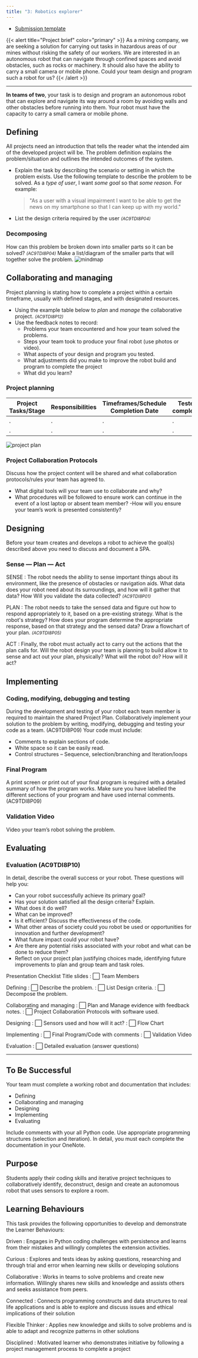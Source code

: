```yaml
---
title: "3: Robotics explorer"
---
```


- [Submission template](RoboticsExplorer.pptx)

{{< alert title="Project brief" color="primary" >}}
As a mining company, we are seeking a solution for carrying out tasks in hazardous areas of our mines without risking the safety of our workers. We are interested in an autonomous robot that can navigate through confined spaces and avoid obstacles, such as rocks or machinery. It should also have the ability to carry a small camera or mobile phone. Could your team design and program such a robot for us?
{{< /alert >}}

---
**In teams of two**, your task is to design and program an autonomous robot that can explore and navigate its way around a room by avoiding walls and other obstacles before running into them. Your robot must have the capacity to carry a small camera or mobile phone.

## Defining
All projects need an introduction that tells the reader what the intended aim of the developed project will be. The problem definition explains the problem/situation and outlines the intended outcomes of the system.

- Explain the task by describing the scenario or setting in which the problem exists. Use the following template to describe the problem to be solved. As a *type of user*, I want *some goal* so that *some reason*. For example:
    > "As a user with a visual impairment I want to be able to get the news on my smartphone so that I can keep up with my world."
- List the design criteria required by the user <small><i>(AC9TDI8P04)</i></small>

### Decomposing
How can this problem be broken down into smaller parts so it can be solved? <small><i>(AC9TDI8P04)</i></small>
Make a list/diagram of the smaller parts that will together solve the problem.
![mindmap](mindmap.png)

## Collaborating and managing
Project planning is stating how to complete a project within a certain timeframe, usually with defined stages, and with designated resources. 
- Using the example table below to *plan* and *manage* the collaborative project. <small><i>(AC9TDI8P12)</i></small>
- Use the feedback notes to record:
    - Problems your team encountered and how your team solved the problems. 
    - Steps your team took to produce your final robot (use photos or video).
    - What aspects of your design and program you tested. 
    - What adjustments did you make to improve the robot build and program to complete the project
    - What did you learn?

### Project planning
Project Tasks/Stage|Responsibilities|Timeframes/Schedule Completion Date|Tested completed|Feedback Notes
---|---|---|---|---
 . | . | . | . | . 
 . | . | . | . | .

![project plan](projectPlan.png)

### Project Collaboration Protocols
Discuss how the project content will be shared and what collaboration protocols/rules your team has agreed to. 
- What digital tools will your team use to collaborate and why?
- What procedures will be followed to ensure work can continue in the event of a lost laptop or absent team member?
-How will you ensure your team’s work is presented consistently?

## Designing
Before your team creates and develops a robot to achieve the goal(s) described above you need to discuss and document a SPA.

### Sense — Plan — Act
SENSE
: The robot needs the ability to sense important things about its environment, like the presence of obstacles or navigation aids. What data does your robot need about its surroundings, and how will it gather that data? How Will you validate the data collected? <small><i>(AC9TDI8P01)</i></small>

PLAN
: The robot needs to take the sensed data and figure out how to respond appropriately to it, based on a pre-existing strategy. What is the robot's strategy? How does your program determine the appropriate response, based on that strategy and the sensed data? Draw a flowchart of your plan. <small><i>(AC9TDI8P05)</i></small>

ACT
: Finally, the robot must actually act to carry out the actions that the plan calls for. Will the robot design your team is planning to build allow it to sense and act out your plan, physically? What will the robot do? How will it act?

## Implementing
### Coding, modifying, debugging and testing
During the development and testing of your robot each team member is required to maintain the shared Project Plan. 
Collaboratively implement your solution to the problem by writing, modifying, debugging and testing your code as a team. (AC9TDI8P09)
Your code must include:
- Comments to explain sections of code.
- White space so it can be easily read.
- Control structures – Sequence, selection/branching and Iteration/loops

### Final Program
A print screen or print out of your final program is required with a detailed summary of how the program works. Make sure you have labelled the different sections of your program and have used internal comments. (AC9TDI8P09)

### Validation Video
Video your team’s robot solving the problem.

## Evaluating
### Evaluation (AC9TDI8P10)
In detail, describe the overall success or your robot. These questions will help you:
- Can your robot successfully achieve its primary goal? 
- Has your solution satisfied all the design criteria? Explain. 
- What does it do well? 
- What can be improved? 
- Is it efficient? Discuss the effectiveness of the code. 
- What other areas of society could you robot be used or opportunities for innovation and further development? 
- What future impact could your robot have?
- Are there any potential risks associated with your robot and what can be done to reduce them?
- Reflect on your project plan justifying choices made, identifying future improvements to plan and group team and task roles.

Presentation Checklist
Title slides
: ⬜ Team Members

Defining
: ⬜ Describe the problem.
: ⬜ List Design criteria.
: ⬜ Decompose the problem. 

Collaborating and managing
: ⬜ Plan and Manage evidence with feedback notes.
: ⬜ Project Collaboration Protocols with software used.

Designing
: ⬜ Sensors used and how will it act?
: ⬜ Flow Chart

Implementing
: ⬜ Final Program/Code with comments
: ⬜ Validation Video

Evaluation 
: ⬜ Detailed evaluation (answer questions)

---

## To Be Successful 
Your team must complete a working robot and documentation that includes:

- Defining
- Collaborating and managing
- Designing
- Implementing
- Evaluating

Include comments with your all Python code. Use appropriate programming structures (selection and iteration). In detail, you must each complete the documentation in your OneNote.

## Purpose
Students apply their coding skills and iterative project techniques to collaboratively identify, deconstruct, design and create an autonomous robot that uses sensors to explore a room.

## Learning Behaviours
This task provides the following opportunities to develop and demonstrate the Learner Behaviours:

Driven
: Engages in Python coding challenges with persistence and learns from their mistakes and willingly completes the extension activities.

Curious
: Explores and tests ideas by asking questions, researching and through trial and error when learning new skills or developing solutions

Collaborative
: Works in teams to solve problems and create new information. Willingly shares new skills and knowledge and assists others and seeks assistance from peers.

Connected
: Connects programming constructs and data structures to real life applications and is able to explore and discuss issues and ethical implications of their solution

Flexible Thinker
: Applies new knowledge and skills to solve problems and is able to adapt and recognize patterns in other solutions

Disciplined
: Motivated learner who demonstrates initiative by following a project management process to complete a project
